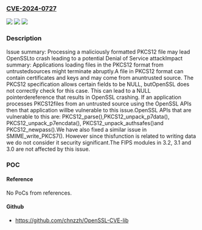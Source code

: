 ### [CVE-2024-0727](https://cve.mitre.org/cgi-bin/cvename.cgi?name=CVE-2024-0727)
![](https://img.shields.io/static/v1?label=Product&message=OpenSSL&color=blue)
![](https://img.shields.io/static/v1?label=Version&message=3.2.0%3C%203.2.1%20&color=brighgreen)
![](https://img.shields.io/static/v1?label=Vulnerability&message=NULL%20Pointer%20Dereference&color=brighgreen)

### Description

Issue summary: Processing a maliciously formatted PKCS12 file may lead OpenSSLto crash leading to a potential Denial of Service attackImpact summary: Applications loading files in the PKCS12 format from untrustedsources might terminate abruptly.A file in PKCS12 format can contain certificates and keys and may come from anuntrusted source. The PKCS12 specification allows certain fields to be NULL, butOpenSSL does not correctly check for this case. This can lead to a NULL pointerdereference that results in OpenSSL crashing. If an application processes PKCS12files from an untrusted source using the OpenSSL APIs then that application willbe vulnerable to this issue.OpenSSL APIs that are vulnerable to this are: PKCS12_parse(),PKCS12_unpack_p7data(), PKCS12_unpack_p7encdata(), PKCS12_unpack_authsafes()and PKCS12_newpass().We have also fixed a similar issue in SMIME_write_PKCS7(). However since thisfunction is related to writing data we do not consider it security significant.The FIPS modules in 3.2, 3.1 and 3.0 are not affected by this issue.

### POC

#### Reference
No PoCs from references.

#### Github
- https://github.com/chnzzh/OpenSSL-CVE-lib

